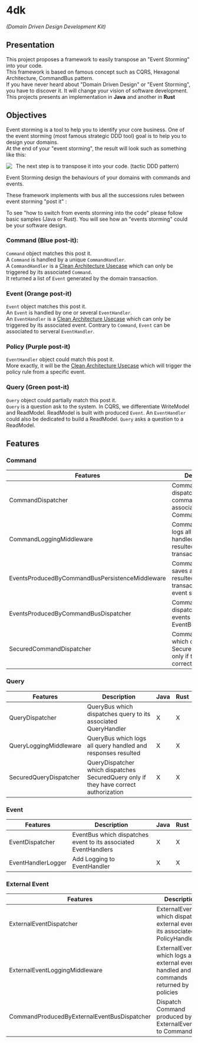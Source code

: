 # 4dk
<em>(Domain Driven Design Development Kit)</em>

## Presentation
This project proposes a framework to easily transpose an "Event Storming" into your code. <br/>
This framework is based on famous concept such as CQRS, Hexagonal Architecture, CommandBus pattern. <br />
If you have never heard about "Domain Driven Design" or "Event Storming", you have to discover it. It will change your vision of software development.<br/>
This projects presents an implementation in <b>Java</b> and another in <b>Rust</b>

## Objectives

Event storming is a tool to help you to identify your core business. One of the event storming (most famous strategic DDD tool)  goal is to help you to design your domains.<br/>
At the end of your "event storming", the result will look such as something like this: </br>

<img src="https://i2.wp.com/cleandojo.com/wp-content/uploads/2019/06/Bounded-Context-1050x383.png?ssl=1" style="float: left; margin-right: 10px;" />

The next step is to transpose it into your code. (tactic DDD pattern)<br/>

Event Storming design the behaviours of your domains with commands and events. <br/>

These framework implements with bus all the successions rules between event storming "post it" :<br/>

To see "how to switch from events storming into the code" please follow basic samples (Java or Rust). You will see how an "events storming" could be your software design.

### Command (Blue post-it): 
`Command` object matches this post it. <br />
A `Command` is handled by a unique `CommandHandler`. <br />
A `CommandHandler` is a <a href="http://www.plainionist.net/Implementing-Clean-Architecture-UseCases/">Clean Architecture Usecase</a> which can only be triggered by its associated `Command`.<br/>
It returned a list of `Event` generated by the domain transaction.


### Event (Orange post-it)
`Event` object matches this post it. <br />
An `Event` is handled by one or several `EventHandler`. <br />
An `EventHandler` is a <a href="http://www.plainionist.net/Implementing-Clean-Architecture-UseCases/">Clean Architecture Usecase</a> which can only be triggered by its associated event. Contrary to `Command`, `Event` can be associated to serveral `EventHandler`.


### Policy (Purple post-it)
`EventHandler` object could match this post it. <br />
More exactly, it will be the <a href="http://www.plainionist.net/Implementing-Clean-Architecture-UseCases/">Clean Architecture Usecase</a> which will trigger the policy rule from a specific event. 

### Query (Green post-it)
`Query` object could partially match this post it. <br />
`Query` is a question ask to the system. In CQRS, we differentiate WriteModel and ReadModel. ReadModel is built with produced `Event`. An `EventHandler` could also be dedicated to build a ReadModel. `Query` asks a question to a ReadModel.


## Features

### Command
| Features                                        | Description                                                                                 | Java | Rust |
|-------------------------------------------------|---------------------------------------------------------------------------------------------|------|------|
| CommandDispatcher                               | CommandBus which dispatches command to its associated CommandHandler                        | X    | X    |
| CommandLoggingMiddleware                        | CommandBus which logs all command handled and events resulted by the transactionwhich       | X    | X    |
| EventsProducedByCommandBusPersistenceMiddleware | CommandBus which saves all events resulted by the transaction in an event store             | X    |      |
| EventsProducedByCommandBusDispatcher            | CommandBus which dispatches resulted events to an EventBus                                  | X    | X    |
| SecuredCommandDispatcher                        | CommandDispatcher which dispatches SecuredCommands only if they have correct authorization  | X    | X    |

### Query
| Features               | Description                                                                            | Java | Rust |
|------------------------|----------------------------------------------------------------------------------------|------|------|
| QueryDispatcher        | QueryBus which dispatches query to its associated QueryHandler                         | X    | X    |
| QueryLoggingMiddleware | QueryBus which logs all query handled and responses resulted                           | X    | X    |
| SecuredQueryDispatcher | QueryDispatcher which dispatches SecuredQuery only if they have correct authorization  | X    | X    |

### Event
| Features           | Description                                                     | Java | Rust |
|--------------------|-----------------------------------------------------------------|------|------|
| EventDispatcher    | EventBus which dispatches event to its associated EventHandlers | X    | X    |
| EventHandlerLogger | Add Logging to EventHandler                                     | X    | X    |

### External Event
| Features                                    | Description                                                                              | Java | Rust |
|---------------------------------------------|------------------------------------------------------------------------------------------|------|------|
| ExternalEventDispatcher                     | ExternalEventBus which dispatches external event to its associated PolicyHandler         | X    | X    |
| ExternalEventLoggingMiddleware              | ExternalEventBus which logs all external event handled and commands returned by policies | X    | X    |
| CommandProducedByExternalEventBusDispatcher | Dispatch Command produced by ExternalEventBus to CommandBus                              | X    | X    |
